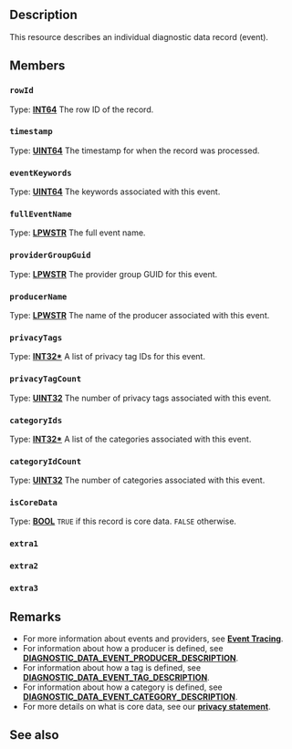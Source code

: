 ## Description

This resource describes an individual diagnostic data record (event).

## Members

### `rowId`

Type: **[INT64](https://learn.microsoft.com/windows/desktop/com/structure-of-com-error-codes)**
The row ID of the record.

### `timestamp`

Type: **[UINT64](https://learn.microsoft.com/windows/desktop/com/structure-of-com-error-codes)**
The timestamp for when the record was processed.

### `eventKeywords`

Type: **[UINT64](https://learn.microsoft.com/windows/desktop/com/structure-of-com-error-codes)**
The keywords associated with this event.

### `fullEventName`

Type: **[LPWSTR](https://learn.microsoft.com/windows/desktop/com/structure-of-com-error-codes)**
The full event name.

### `providerGroupGuid`

Type: **[LPWSTR](https://learn.microsoft.com/windows/desktop/com/structure-of-com-error-codes)**
The provider group GUID for this event.

### `producerName`

Type: **[LPWSTR](https://learn.microsoft.com/windows/desktop/com/structure-of-com-error-codes)**
The name of the producer associated with this event.

### `privacyTags`

Type: **[INT32\*](https://learn.microsoft.com/windows/desktop/com/structure-of-com-error-codes)**
A list of privacy tag IDs for this event.

### `privacyTagCount`

Type: **[UINT32](https://learn.microsoft.com/windows/desktop/com/structure-of-com-error-codes)**
The number of privacy tags associated with this event.

### `categoryIds`

Type: **[INT32\*](https://learn.microsoft.com/windows/desktop/com/structure-of-com-error-codes)**
A list of the categories associated with this event.

### `categoryIdCount`

Type: **[UINT32](https://learn.microsoft.com/windows/desktop/com/structure-of-com-error-codes)**
The number of categories associated with this event.

### `isCoreData`

Type: **[BOOL](https://learn.microsoft.com/windows/desktop/winprog/windows-data-types)**
`TRUE` if this record is core data. `FALSE` otherwise.

### `extra1`

### `extra2`

### `extra3`

## Remarks

- For more information about events and providers, see [**Event Tracing**](https://learn.microsoft.com/windows/win32/etw/event-tracing-portal).
- For information about how a producer is defined, see [**DIAGNOSTIC_DATA_EVENT_PRODUCER_DESCRIPTION**](https://learn.microsoft.com/windows/win32/api/diagnosticdataquerytypes/ns-diagnosticdataquerytypes-diagnostic_data_event_producer_description).
- For information about how a tag is defined, see [**DIAGNOSTIC_DATA_EVENT_TAG_DESCRIPTION**](https://learn.microsoft.com/windows/win32/api/diagnosticdataquerytypes/ns-diagnosticdataquerytypes-diagnostic_data_event_tag_description).
- For information about how a category is defined, see [**DIAGNOSTIC_DATA_EVENT_CATEGORY_DESCRIPTION**](https://learn.microsoft.com/windows/win32/api/diagnosticdataquerytypes/ns-diagnosticdataquerytypes-diagnostic_data_event_category_description).
- For more details on what is core data, see our [**privacy statement**](https://learn.microsoft.com/windows/privacy/windows-diagnostic-data).

## See also